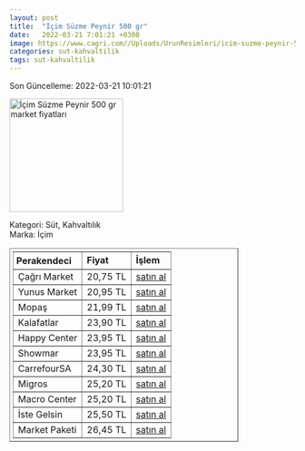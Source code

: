 ```yaml
---
layout: post
title:  "İçim Süzme Peynir 500 gr"
date:   2022-03-21 7:01:21 +0300
image: https://www.cagri.com//Uploads/UrunResimleri/icim-suzme-peynir-500-gr-bc-473.jpg
categories: sut-kahvaltilik
tags: sut-kahvaltilik
---
```


Son Güncelleme: 2022-03-21 10:01:21

<img src="https://www.cagri.com//Uploads/UrunResimleri/icim-suzme-peynir-500-gr-bc-473.jpg" width="200" alt="İçim Süzme Peynir 500 gr market fiyatları" />

Kategori: Süt, Kahvaltılık
<br />
Marka: İçim

<table border="1" style="padding: 5px;width:80%;">
  <tr>
    <td style="padding: 5px;"><strong>Perakendeci</strong></td>
    <td><strong>Fiyat</strong></td>
    <td><strong>İşlem</strong></td>
  </tr>
  <tr>
              <td title="Çağrı Market">Çağrı Market</td>
              <td>20,75 TL</td>
              <td><a title="Çağrı Market" target="_blank" href="https://www.cagri.com/icim-suzme-peynir-500-gr">satın al</a></td>
            </tr><tr>
              <td title="Yunus Market">Yunus Market</td>
              <td>20,95 TL</td>
              <td><a title="Yunus Market" target="_blank" href="https://www.yunusonline.com/product/icim-suzme-peynir-500-gr/3fb1d34f-e572-4792-896d-05bd79b5cdc6">satın al</a></td>
            </tr><tr>
              <td title="Mopaş">Mopaş</td>
              <td>21,99 TL</td>
              <td><a title="Mopaş" target="_blank" href="https://www.mopas.com.tr/icim-suzme-peynir-500-gr/p/494664">satın al</a></td>
            </tr><tr>
              <td title="Kalafatlar">Kalafatlar</td>
              <td>23,90 TL</td>
              <td><a title="Kalafatlar" target="_blank" href="https://www.kalafatlar.com/urun/icim-suzme-peynir-500-gr">satın al</a></td>
            </tr><tr>
              <td title="Happy Center">Happy Center</td>
              <td>23,95 TL</td>
              <td><a title="Happy Center" target="_blank" href="https://www.happycenter.com.tr/icim-peynir-yarim-yagli-suzme-500-gr">satın al</a></td>
            </tr><tr>
              <td title="Showmar">Showmar</td>
              <td>23,95 TL</td>
              <td><a title="Showmar" target="_blank" href="https://www.showmar.com.tr/urun/icim-suzme-b-peynir-500gr">satın al</a></td>
            </tr><tr>
              <td title="CarrefourSA">CarrefourSA</td>
              <td>24,30 TL</td>
              <td><a title="CarrefourSA" target="_blank" href="https://www.carrefoursa.com/icim-suzme-beyaz-peynir-500-g-p-30053405">satın al</a></td>
            </tr><tr>
              <td title="Migros">Migros</td>
              <td>25,20 TL</td>
              <td><a title="Migros" target="_blank" href="https://www.migros.com.tr/icim-suzme-peynir-500-g-p-98da05">satın al</a></td>
            </tr><tr>
              <td title="Macro Center">Macro Center</td>
              <td>25,20 TL</td>
              <td><a title="Macro Center" target="_blank" href="https://www.macrocenter.com.tr/icim-suzme-peynir-500-g-p-98da05">satın al</a></td>
            </tr><tr>
              <td title="İste Gelsin">İste Gelsin</td>
              <td>25,50 TL</td>
              <td><a title="İste Gelsin" target="_blank" href="https://www.istegelsin.com/urun/icim-suzme-peynir-500-gr_LCT36-AD">satın al</a></td>
            </tr><tr>
              <td title="Market Paketi">Market Paketi</td>
              <td>26,45 TL</td>
              <td><a title="Market Paketi" target="_blank" href="https://www.marketpaketi.com.tr/icim-suzme-beyaz-peynir-500-gr-p-543417">satın al</a></td>
            </tr>
</table>
